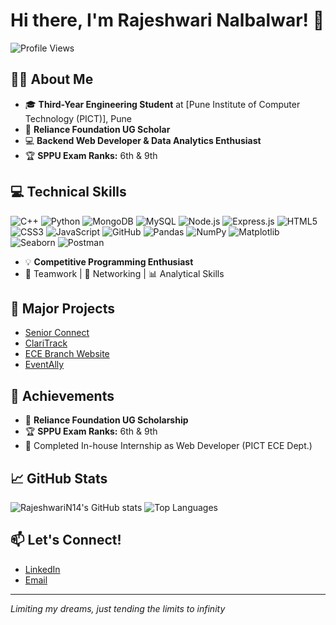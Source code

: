 # Hi there, I'm Rajeshwari Nalbalwar! 👋

![Profile Views](https://komarev.com/ghpvc/?username=RajeshwariN14)  

## 👩‍🎓 About Me

- 🎓 **Third-Year Engineering Student** at [Pune Institute of Computer Technology (PICT)], Pune  
- 🏅 **Reliance Foundation UG Scholar**  
- 💻 **Backend Web Developer & Data Analytics Enthusiast**
- 🏆 **SPPU Exam Ranks:** 6th & 9th

## 💻 Technical Skills

![C++](https://img.shields.io/badge/C++-00599C?style=flat&logo=cplusplus&logoColor=white)
![Python](https://img.shields.io/badge/Python-3776AB?style=flat&logo=python&logoColor=white)
![MongoDB](https://img.shields.io/badge/MongoDB-4EA94B?style=flat&logo=mongodb&logoColor=white)
![MySQL](https://img.shields.io/badge/MySQL-4479A1?style=flat&logo=mysql&logoColor=white)
![Node.js](https://img.shields.io/badge/Node.js-339933?style=flat&logo=node.js&logoColor=white)
![Express.js](https://img.shields.io/badge/Express.js-000000?style=flat&logo=express&logoColor=white)
![HTML5](https://img.shields.io/badge/HTML5-E34F26?style=flat&logo=html5&logoColor=white)
![CSS3](https://img.shields.io/badge/CSS3-1572B6?style=flat&logo=css3&logoColor=white)
![JavaScript](https://img.shields.io/badge/JavaScript-F7DF1E?style=flat&logo=javascript&logoColor=black)
![GitHub](https://img.shields.io/badge/GitHub-181717?style=flat&logo=github&logoColor=white)
![Pandas](https://img.shields.io/badge/Pandas-150458?style=flat&logo=pandas&logoColor=white)
![NumPy](https://img.shields.io/badge/NumPy-013243?style=flat&logo=numpy&logoColor=white)
![Matplotlib](https://img.shields.io/badge/Matplotlib-11557c?style=flat)
![Seaborn](https://img.shields.io/badge/Seaborn-6A5ACD?style=flat)
![Postman](https://img.shields.io/badge/Postman-FF6C37?style=flat&logo=postman&logoColor=white)

- 💡 **Competitive Programming Enthusiast**
- 🤝 Teamwork | 🔗 Networking | 📊 Analytical Skills

## 🚀 Major Projects

- [Senior Connect](https://github.com/RajeshwariN14/Senior_Connect.git)  
- [ClariTrack](https://github.com/monalib2005/ClariTrack.git)  
- [ECE Branch Website](#)  
- [EventAlly](#)  

## 🏅 Achievements

- 🥇 **Reliance Foundation UG Scholarship**
- 🏆 **SPPU Exam Ranks:** 6th & 9th
- 🌟 Completed In-house Internship as Web Developer (PICT ECE Dept.)

## 📈 GitHub Stats

![RajeshwariN14's GitHub stats](https://github-readme-stats.vercel.app/api?username=RajeshwariN14&show_icons=true&theme=radical)
![Top Languages](https://github-readme-stats.vercel.app/api/top-langs/?username=RajeshwariN14&layout=compact&theme=radical)

## 📫 Let's Connect!

- [LinkedIn](www.linkedin.com/in/rajeshwari-nalbalwar-5260152a6)  
- [Email](rajeshwari.n2005@gmail.com)

---

*Limiting my dreams, just tending the limits to infinity*
